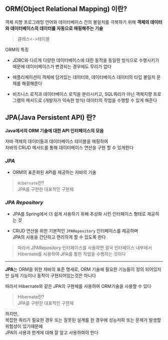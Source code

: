 ## ORM(Object Relational Mapping) 이란?

객체 지향 프로그래밍 언어와 데이터베이스 간의 불일치를 극복하기 위해
**객체의 데이터와 데이터베이스의 데이터를 자동으로 매핑해주는 기술**

> 클래스<->테이블

ORM의 특징

- JDBC와 다르게 다양한 데이터베이스에 대한 동작을 동일한 방식으로 수행시키기 때문에 데이터베이스가 변경되는 경우에도 무리가 없다

- 애플리케이션이 객체에 담겨있는 데이터와, 데이터베이스 데이터의 타입 불일치 문제를 해결해준다

- 비즈니스 로직과 데이터베이스 로직을 분리시키고, SQL쿼리가 아닌 객체지향 프로그램의 메서드로 (개발자가 익숙한 방식) 데이터의 작업을 수행할 수 있게 해준다

## JPA(Java Persistent API) 란?

**Java에서의 ORM 기술에 대한 API 인터페이스의 모음**

자바 객체의 데이터들과 데이터베이스 테이블을 매핑하여  
자바의 CRUD 메서드를 통해 데이터베이스 연산을 구현 할 수 있게한다

### **_JPA_**

- ORM의 표준화된 API를 제공하는 자바의 기술

> `Hibernate`란?  
> JPA를 구현한 대표적인 구현체

### **_JPA Repository_**

- JPA를 Spring에서 더 쉽게 사용하기 위해 추상화 시킨 인터페이스 형태로 제공하는 것

- CRUD 연산을 위한 기본적인 `JPARepository` 인터페이스를 제공하며  
  JPA의 사용을 간단하고 편리하게 할 수 있도록 한다

> 따라서 JPARepository 인터페이스를 사용하면 결국 인터페이스 내부에서 Hibernate를 사용하여 JPA를 통한 작업을 수행하는 것이다

---

**JPA**는 ORM을 위한 자바의 표준 명세로, ORM 기술에 필요한 기능들이 정의 되어있지만 실제 기능이나 동작이 구현되어있는것은 아니다

따라서 Hibernate와 같은 JPA의 구현체를 사용하여 ORM기술을 사용할 수 있다

> Hibernate란?  
>  JPA를 구현한 대표적인 구현체

하지만,  
복잡한 쿼리가 필요한 경우 또는 잘못된 설계를 한 경우에 성능저하 또는 문제가 발생할 위험성이 있기때문에  
JPA의 사용과 한계에 대해 잘 알고 사용하여야 한다
